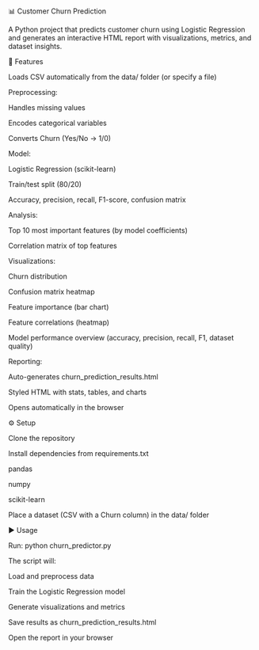 📊 Customer Churn Prediction

A Python project that predicts customer churn using Logistic Regression and generates an interactive HTML report with visualizations, metrics, and dataset insights.

🚀 Features

Loads CSV automatically from the data/ folder (or specify a file)

Preprocessing:

Handles missing values

Encodes categorical variables

Converts Churn (Yes/No → 1/0)

Model:

Logistic Regression (scikit-learn)

Train/test split (80/20)

Accuracy, precision, recall, F1-score, confusion matrix

Analysis:

Top 10 most important features (by model coefficients)

Correlation matrix of top features

Visualizations:

Churn distribution

Confusion matrix heatmap

Feature importance (bar chart)

Feature correlations (heatmap)

Model performance overview (accuracy, precision, recall, F1, dataset quality)

Reporting:

Auto-generates churn_prediction_results.html

Styled HTML with stats, tables, and charts

Opens automatically in the browser

⚙️ Setup

Clone the repository

Install dependencies from requirements.txt

pandas

numpy

scikit-learn

Place a dataset (CSV with a Churn column) in the data/ folder

▶️ Usage

Run:
python churn_predictor.py

The script will:

Load and preprocess data

Train the Logistic Regression model

Generate visualizations and metrics

Save results as churn_prediction_results.html

Open the report in your browser